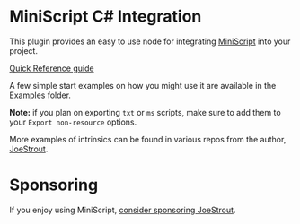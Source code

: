 # MiniScript C# Integration

This plugin provides an easy to use node for integrating [MiniScript](https://miniscript.org/) into your project.

[Quick Reference guide](https://miniscript.org/files/MiniScript-QuickRef.pdf)

A few simple start examples on how you might use it are available in the [Examples](https://github.com/raiyni/miniscript-cs/tree/master/examples) folder. 

**Note:** if you plan on exporting `txt` or `ms` scripts, make sure to add them to your `Export non-resource` options.

More examples of intrinsics can be found in various repos from the author, [JoeStrout](https://github.com/JoeStrout). 

# Sponsoring

If you enjoy using MiniScript, [consider sponsoring JoeStrout](https://github.com/sponsors/JoeStrout).